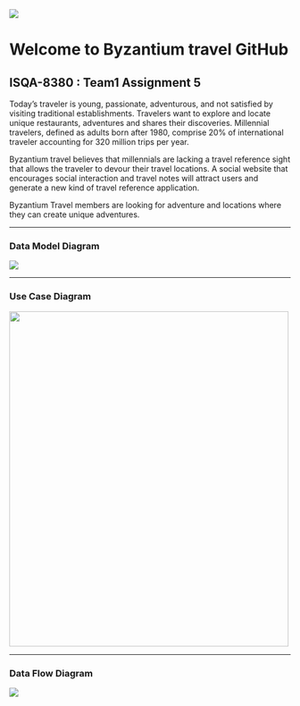 
<img src='https://i.imgur.com/2d2UpN5.jpg' />

# Welcome to Byzantium travel GitHub

## ISQA-8380 : Team1 Assignment 5


Today’s traveler is young, passionate, adventurous, and not satisfied by visiting traditional establishments.  Travelers want to explore and locate unique restaurants, adventures and shares their discoveries. Millennial travelers, defined as adults born after 1980, comprise 20% of international traveler accounting for 320 million trips per year.

Byzantium travel believes that millennials are lacking a travel reference sight that allows the traveler to devour their travel locations.  A social website that encourages social interaction and travel notes will attract users and generate a new kind of travel reference application. 

Byzantium Travel members are looking for adventure and locations where they can create unique adventures. 

---
### Data Model Diagram

<img src='https://i.imgur.com/rSIcOSx.png' />

---
### Use Case Diagram

<img src='https://i.imgur.com/bROQUNM.jpg' style="width:500px;height:600px;" />

---

### Data Flow Diagram

<img src='https://i.imgur.com/MGzP5dk.png' />
